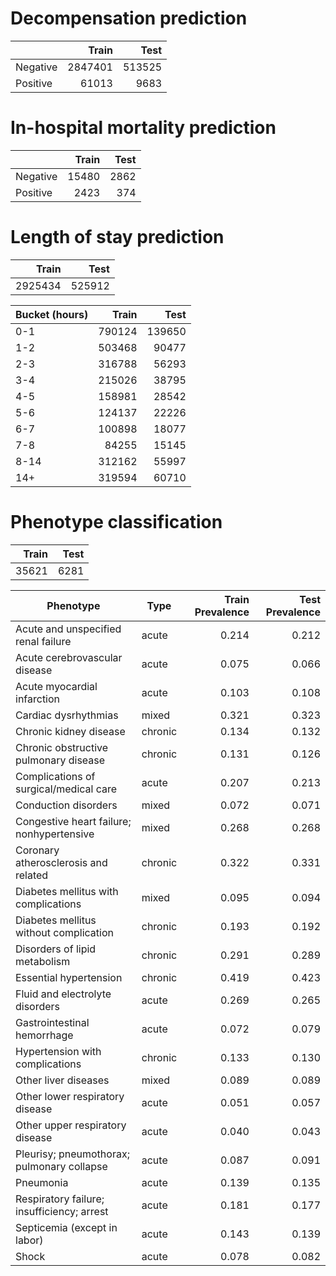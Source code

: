 # Decompensation prediction

|          |   Train |   Test |
|----------|--------:|-------:|
| Negative | 2847401 | 513525 |
| Positive |   61013 |   9683 |

# In-hospital mortality prediction

|          | Train | Test |
|----------|------:|-----:|
| Negative | 15480 | 2862 |
| Positive |  2423 |  374 |

# Length of stay prediction

|   Train |   Test |
|--------:|-------:|
| 2925434 | 525912 |

| Bucket (hours) |  Train |   Test |
|----------------|-------:|-------:|
| 0-1            | 790124 | 139650 |
| 1-2            | 503468 |  90477 |
| 2-3            | 316788 |  56293 |
| 3-4            | 215026 |  38795 |
| 4-5            | 158981 |  28542 |
| 5-6            | 124137 |  22226 |
| 6-7            | 100898 |  18077 |
| 7-8            |  84255 |  15145 |
| 8-14           | 312162 |  55997 |
| 14+            | 319594 |  60710 |

# Phenotype classification

| Train | Test |
|------:|-----:|
| 35621 | 6281 |

| Phenotype                                  | Type    | Train Prevalence | Test Prevalence |
|--------------------------------------------|---------|-----------------:|----------------:|
| Acute and unspecified renal failure        | acute   |            0.214 |           0.212 |
| Acute cerebrovascular disease              | acute   |            0.075 |           0.066 |
| Acute myocardial infarction                | acute   |            0.103 |           0.108 |
| Cardiac dysrhythmias                       | mixed   |            0.321 |           0.323 |
| Chronic kidney disease                     | chronic |            0.134 |           0.132 |
| Chronic obstructive pulmonary disease      | chronic |            0.131 |           0.126 |
| Complications of surgical/medical care     | acute   |            0.207 |           0.213 |
| Conduction disorders                       | mixed   |            0.072 |           0.071 |
| Congestive heart failure; nonhypertensive  | mixed   |            0.268 |           0.268 |
| Coronary atherosclerosis and related       | chronic |            0.322 |           0.331 |
| Diabetes mellitus with complications       | mixed   |            0.095 |           0.094 |
| Diabetes mellitus without complication     | chronic |            0.193 |           0.192 |
| Disorders of lipid metabolism              | chronic |            0.291 |           0.289 |
| Essential hypertension                     | chronic |            0.419 |           0.423 |
| Fluid and electrolyte disorders            | acute   |            0.269 |           0.265 |
| Gastrointestinal hemorrhage                | acute   |            0.072 |           0.079 |
| Hypertension with complications            | chronic |            0.133 |           0.130 |
| Other liver diseases                       | mixed   |            0.089 |           0.089 |
| Other lower respiratory disease            | acute   |            0.051 |           0.057 |
| Other upper respiratory disease            | acute   |            0.040 |           0.043 |
| Pleurisy; pneumothorax; pulmonary collapse | acute   |            0.087 |           0.091 |
| Pneumonia                                  | acute   |            0.139 |           0.135 |
| Respiratory failure; insufficiency; arrest | acute   |            0.181 |           0.177 |
| Septicemia (except in labor)               | acute   |            0.143 |           0.139 |
| Shock                                      | acute   |            0.078 |           0.082 |
